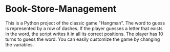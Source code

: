 # Book-Store-Management
This is a Python project of the classic game "Hangman". The word to guess is represented by a row of dashes. If the player guesses a letter that exists in the word, the script writes it in all its correct positions.  The player has 10 turns to guess the word. You can easily customize the game by changing the variables.
